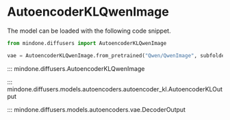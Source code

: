 <!-- Copyright 2025 The HuggingFace Team. All rights reserved.

Licensed under the Apache License, Version 2.0 (the "License"); you may not use this file except in compliance with
the License. You may obtain a copy of the License at

http://www.apache.org/licenses/LICENSE-2.0

Unless required by applicable law or agreed to in writing, software distributed under the License is distributed on
an "AS IS" BASIS, WITHOUT WARRANTIES OR CONDITIONS OF ANY KIND, either express or implied. See the License for the
specific language governing permissions and limitations under the License. -->

# AutoencoderKLQwenImage

The model can be loaded with the following code snippet.

```python
from mindone.diffusers import AutoencoderKLQwenImage

vae = AutoencoderKLQwenImage.from_pretrained("Qwen/QwenImage", subfolder="vae")
```

::: mindone.diffusers.AutoencoderKLQwenImage

::: mindone.diffusers.models.autoencoders.autoencoder_kl.AutoencoderKLOutput

::: mindone.diffusers.models.autoencoders.vae.DecoderOutput